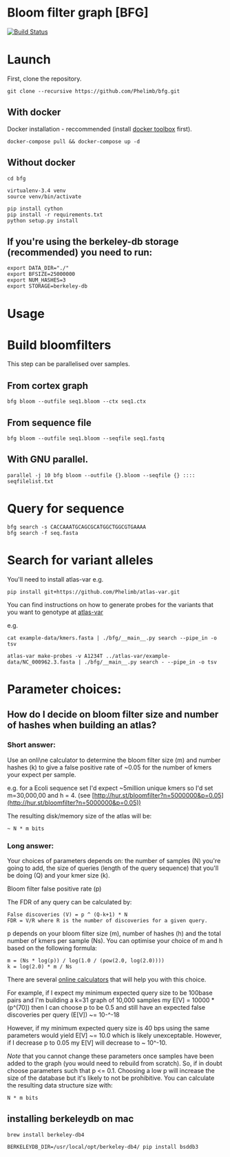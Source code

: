 # Bloom filter graph [BFG]
[![Build Status](https://travis-ci.org/Phelimb/bfg.svg)](https://travis-ci.org/Phelimb/bfg)

# Launch

First, clone the repository. 

	git clone --recursive https://github.com/Phelimb/bfg.git
	
## With docker

Docker installation -  reccommended (install [docker toolbox](https://www.docker.com/products/docker-toolbox) first). 

	docker-compose pull && docker-compose up -d


## Without docker
	cd bfg

	virtualenv-3.4 venv
	source venv/bin/activate

	pip install cython
	pip install -r requirements.txt
	python setup.py install

## If you're using the berkeley-db storage (recommended) you need to run:

	export DATA_DIR="./"
	export BFSIZE=25000000
	export NUM_HASHES=3
	export STORAGE=berkeley-db

# Usage

# Build bloomfilters

This step can be parallelised over samples. 

## From cortex graph

	bfg bloom --outfile seq1.bloom --ctx seq1.ctx 

## From sequence file 

	bfg bloom --outfile seq1.bloom --seqfile seq1.fastq

## With GNU parallel. 
	
	parallel -j 10 bfg bloom --outfile {}.bloom --seqfile {} :::: seqfilelist.txt

# Query for sequence

	bfg search -s CACCAAATGCAGCGCATGGCTGGCGTGAAAA
	bfg search -f seq.fasta

# Search for variant alleles

You'll need to install atlas-var e.g.

	pip install git+https://github.com/Phelimb/atlas-var.git

You can find instructions on how to generate probes for the variants that you want to genotype at [atlas-var](https://github.com/Phelimb/atlas-var.git)

e.g.
	
	cat example-data/kmers.fasta | ./bfg/__main__.py search --pipe_in -o tsv

	atlas-var make-probes -v A1234T ../atlas-var/example-data/NC_000962.3.fasta | ./bfg/__main__.py search - --pipe_in -o tsv


# Parameter choices:


## How do I decide on bloom filter size and number of hashes when building an atlas? 

### Short answer:

Use an onli\ne calculator to determine the bloom filter size (m) and number hashes (k) to give a false positive rate of ~0.05 for the number of kmers your expect per sample. 

e.g. for a Ecoli sequence set I'd expect ~5million unique kmers so I'd set m=30,000,00 and h = 4. (see [http://hur.st/bloomfilter?n=5000000&p=0.05](http://hur.st/bloomfilter?n=5000000&p=0.05))

The resulting disk/memory size of the atlas will be:

	~ N * m bits 
	
### Long answer: 

Your choices of parameters depends on: the number of samples (N) you're going to add,  the size of queries (length of the query sequence) that you'll be doing (Q) and your kmer size (k). 

Bloom filter false positive rate (p)


The FDR of any query can be calculated by:

	False discoveries (V) = p ^ (Q-k+1) * N
	FDR = V/R where R is the number of discoveries for a given query. 

p depends on your bloom filter size (m), number of hashes (h) and the total number of kmers per sample (Ns). You can optimise your choice of m and h based on the following formula:

	m = (Ns * log(p)) / log(1.0 / (pow(2.0, log(2.0))))
	k = log(2.0) * m / Ns

There are several [online calculators](http://hur.st/bloomfilter?n=5000000&p=0.5) that will help you with this choice. 

For example, if I expect my minimum expected query size to be 100base pairs and I'm building a k=31 graph of 10,000 samples my E[V] = 10000 * (p^(70)) then I can choose p to be 0.5 and still have an expected false discoveries per query (E[V]) ~= 10-^-18

However, if my minimum expected query size is 40 bps using the same parameters would yield E[V] ~= 10.0 which is likely unexceptable. However, if I decrease p to 0.05 my E[V] will decrease to ~ 10^-10. 

*Note* that you cannot change these parameters once samples have been added to the graph (you would need to rebuild from scratch). So, if in doubt choose parameters such that p <= 0.1. Choosing a low p will increase the size of the database but it's likely to not be prohibitive. You can calculate the resulting data structure size with:
	
	N * m bits 

## installing berkeleydb on mac

	brew install berkeley-db4

	BERKELEYDB_DIR=/usr/local/opt/berkeley-db4/ pip install bsddb3



